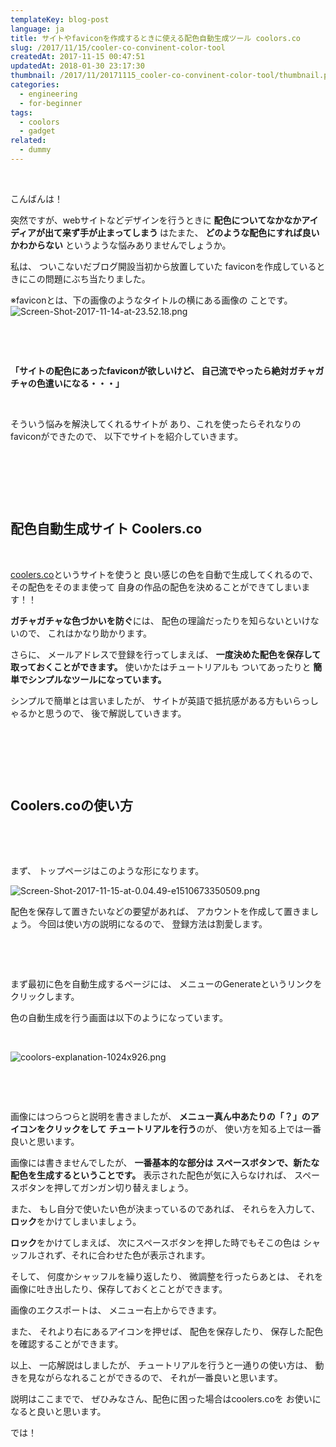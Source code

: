 ```yaml
---
templateKey: blog-post
language: ja
title: サイトやfaviconを作成するときに使える配色自動生成ツール coolors.co
slug: /2017/11/15/cooler-co-convinent-color-tool
createdAt: 2017-11-15 00:47:51
updatedAt: 2018-01-30 23:17:30
thumbnail: /2017/11/20171115_cooler-co-convinent-color-tool/thumbnail.png
categories:
  - engineering
  - for-beginner
tags:
  - coolors
  - gadget
related:
  - dummy
---
```


&nbsp;

こんばんは！

突然ですが、webサイトなどデザインを行うときに
<strong>配色についてなかなかアイディアが出て来ず手が止まってしまう
</strong>はたまた、
<strong>どのような配色にすれば良いかわからない</strong>
というような悩みありませんでしょうか。

私は、
ついこないだブログ開設当初から放置していた
faviconを作成しているときにこの問題にぶち当たりました。

※faviconとは、下の画像のようなタイトルの横にある画像の
ことです。
<img class="post-image" src="https://statics.ver-1-0.xyz/uploads/2017/11/20171115_cooler-co-convinent-color-tool/Screen-Shot-2017-11-14-at-23.52.18.png" alt="Screen-Shot-2017-11-14-at-23.52.18.png"/>

&nbsp;

&nbsp;

<strong>「サイトの配色にあったfaviconが欲しいけど、
自己流でやったら絶対ガチャガチャの色遣いになる・・・」</strong>

&nbsp;

そういう悩みを解決してくれるサイトが
あり、これを使ったらそれなりのfaviconができたので、
以下でサイトを紹介していきます。

&nbsp;

<div class="adsense"></div>

&nbsp;

&nbsp;
<h2 class="chapter">配色自動生成サイト Coolers.co</h2>
&nbsp;

<a href="https://coolors.co/">coolers.co</a>というサイトを使うと
良い感じの色を自動で生成してくれるので、
その配色をそのまま使って
自身の作品の配色を決めることができてしまいます！！

<strong>ガチャガチャな色づかいを防ぐ</strong>には、
配色の理論だったりを知らないといけないので、
これはかなり助かります。

さらに、
メールアドレスで登録を行ってしまえば、
<strong>一度決めた配色を保存して取っておくことができます。</strong>
使いかたはチュートリアルも
ついてあったりと
<strong>簡単でシンプルなツールになっています。</strong>

シンプルで簡単とは言いましたが、
サイトが英語で抵抗感がある方もいらっしゃるかと思うので、
後で解説していきます。

&nbsp;

&nbsp;

<div class="mid-article"></div>

&nbsp;
<h2 class="chapter">Coolers.coの使い方</h2>
&nbsp;

&nbsp;

まず、
トップページはこのような形になります。

<img class="post-image" src="https://statics.ver-1-0.xyz/uploads/2017/11/20171115_cooler-co-convinent-color-tool/Screen-Shot-2017-11-15-at-0.04.49-e1510673350509.png" alt="Screen-Shot-2017-11-15-at-0.04.49-e1510673350509.png"/>

配色を保存して置きたいなどの要望があれば、
アカウントを作成して置きましょう。
今回は使い方の説明になるので、
登録方法は割愛します。

&nbsp;

&nbsp;

まず最初に色を自動生成するページには、
メニューのGenerateというリンクをクリックします。

色の自動生成を行う画面は以下のようになっています。

&nbsp;

<img class="post-image" src="https://statics.ver-1-0.xyz/uploads/2017/11/20171115_cooler-co-convinent-color-tool/coolors-explanation-1024x926.png" alt="coolors-explanation-1024x926.png"/>

&nbsp;

&nbsp;

画像にはつらつらと説明を書きましたが、
<strong>メニュー真ん中あたりの「？」のアイコンをクリックをして</strong>
<strong> チュートリアルを行う</strong>のが、
使い方を知る上では一番良いと思います。

画像には書きませんでしたが、
<strong>一番基本的な部分は</strong>
<strong> スペースボタンで、新たな配色を生成するということです。</strong>
表示された配色が気に入らなければ、
スペースボタンを押してガンガン切り替えましょう。

また、
もし自分で使いたい色が決まっているのであれば、
それらを入力して、<strong>ロック</strong>をかけてしまいましょう。

<strong>ロック</strong>をかけてしまえば、
次にスペースボタンを押した時でもそこの色は
シャッフルされず、それに合わせた色が表示されます。

そして、
何度かシャッフルを繰り返したり、
微調整を行ったらあとは、
それを画像に吐き出したり、保存しておくとことができます。

画像のエクスポートは、
メニュー右上からできます。

また、
それより右にあるアイコンを押せば、
配色を保存したり、
保存した配色を確認することができます。

以上、
一応解説はしましたが、
チュートリアルを行うと一通りの使い方は、
動きを見ながらなれることができるので、
それが一番良いと思います。

説明はここまでで、
ぜひみなさん、配色に困った場合はcoolers.coを
お使いになると良いと思います。

では！

<div class="after-article"></div>

